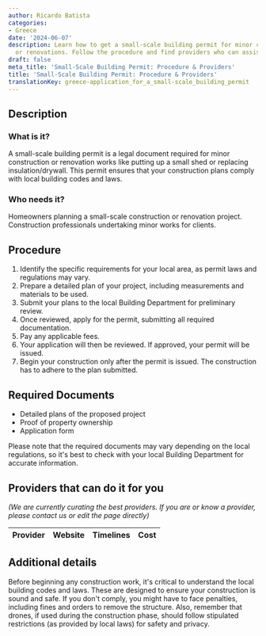 ```yaml
---
author: Ricardo Batista
categories:
- Greece
date: '2024-06-07'
description: Learn how to get a small-scale building permit for minor construction
  or renovations. Follow the procedure and find providers who can assist you efficiently.
draft: false
meta_title: 'Small-Scale Building Permit: Procedure & Providers'
title: 'Small-Scale Building Permit: Procedure & Providers'
translationKey: greece-application_for_a_small-scale_building_permit
---
```



## Description
### What is it?
A small-scale building permit is a legal document required for minor construction or renovation works like putting up a small shed or replacing insulation/drywall. This permit ensures that your construction plans comply with local building codes and laws.
### Who needs it?
Homeowners planning a small-scale construction or renovation project. Construction professionals undertaking minor works for clients.

## Procedure
1. Identify the specific requirements for your local area, as permit laws and regulations may vary.
2. Prepare a detailed plan of your project, including measurements and materials to be used.
3. Submit your plans to the local Building Department for preliminary review.
4. Once reviewed, apply for the permit, submitting all required documentation. 
5. Pay any applicable fees.
6. Your application will then be reviewed. If approved, your permit will be issued.
7. Begin your construction only after the permit is issued. The construction has to adhere to the plan submitted.

## Required Documents
- Detailed plans of the proposed project
- Proof of property ownership
- Application form

Please note that the required documents may vary depending on the local regulations, so it's best to check with your local Building Department for accurate information.

## Providers that can do it for you

_(We are currently curating the best providers. If you are or know a provider, please contact us or edit the page directly)_

| Provider        |     Website     |     Timelines    |       Cost      |
| --------------- | --------------- |  :-------------: | :-------------: |

## Additional details

Before beginning any construction work, it's critical to understand the local building codes and laws. These are designed to ensure your construction is sound and safe. If you don't comply, you might have to face penalties, including fines and orders to remove the structure. Also, remember that drones, if used during the construction phase, should follow stipulated restrictions (as provided by local laws) for safety and privacy.